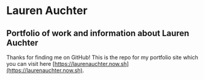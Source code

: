 # Lauren Auchter
## Portfolio of work and information about Lauren Auchter
Thanks for finding me on GitHub! This is the repo for my portfolio site which you can visit here [https://laurenauchter.now.sh](https://laurenauchter.now.sh).
